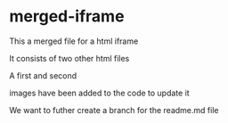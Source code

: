 # merged-iframe
This a merged file for a html iframe

It consists of two other html files

A first and second

images have been added to the code to update it

We want to futher create a branch for the readme.md file
